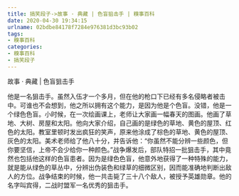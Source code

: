 ```yaml
---
title: 搞笑段子->故事 · 典藏 | 色盲狙击手 | 糗事百科
date: 2020-04-30 19:34:15
urlname: 02bdbe84178f7284e976381d3bc93b02
tags: 
- 糗事百科
categories:
- 糗事百科
- 搞笑段子
---
```

故事 · 典藏 | 色盲狙击手

他是一名狙击手。虽然入伍才一个多月，但在他的枪口下已经有多名侵略者被击中。可谁也不会想到，他之所以拥有这个能力，是因为他是个色盲。没错，他是一个绿色色盲。小时候，在一次绘画课上，老师让大家画一幅春天的图画。他画了草地、大树、房屋和太阳。他向大家介绍，自己画的是绿色的草地、黄色的屋顶、红色的太阳。教室里顿时发出疯狂的笑声，原来他涂成了棕色的草地、黄色的屋顶、灰色的太阳。美术老师给了他八十分，并告诉他：“你虽然不能分辨一些颜色，但你要坚信，上帝不会少给你一种颜色。”战争爆发后，部队特招一批狙击手，其中竟然也包括他这样的色盲患者。因为是绿色色盲，他意外地获得了一种特殊的能力，就是能从绿色的草丛中，分辨出伪装色和绿草的细微区别，因而能准确地判断出敌人的方位。战争结束的时候，他一共击毙了三十八个敌人，被授予英雄勋章。他的名字叫宾得，二战时盟军一名优秀的狙击手。


